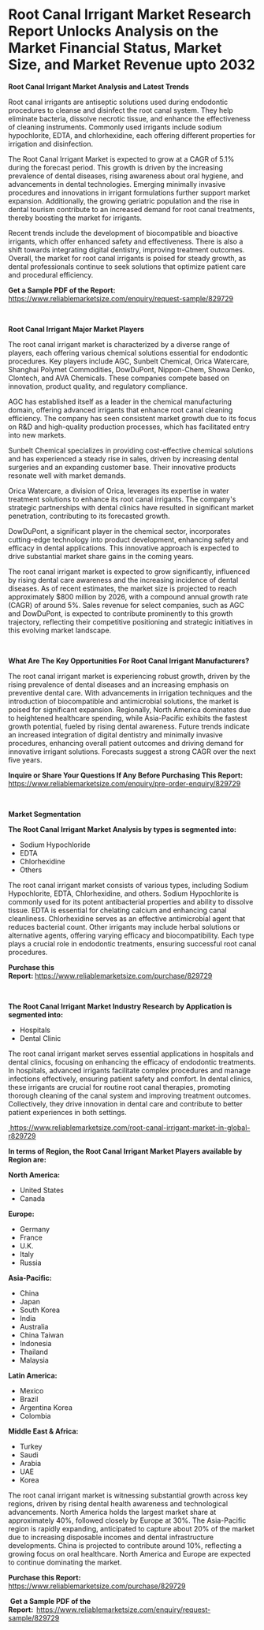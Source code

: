 <p><h1>Root Canal Irrigant Market Research Report Unlocks Analysis on the Market Financial Status, Market Size, and Market Revenue upto 2032</h1></p><p><strong>Root Canal Irrigant Market Analysis and Latest Trends</strong></p>
<p><p>Root canal irrigants are antiseptic solutions used during endodontic procedures to cleanse and disinfect the root canal system. They help eliminate bacteria, dissolve necrotic tissue, and enhance the effectiveness of cleaning instruments. Commonly used irrigants include sodium hypochlorite, EDTA, and chlorhexidine, each offering different properties for irrigation and disinfection.</p><p>The Root Canal Irrigant Market is expected to grow at a CAGR of 5.1% during the forecast period. This growth is driven by the increasing prevalence of dental diseases, rising awareness about oral hygiene, and advancements in dental technologies. Emerging minimally invasive procedures and innovations in irrigant formulations further support market expansion. Additionally, the growing geriatric population and the rise in dental tourism contribute to an increased demand for root canal treatments, thereby boosting the market for irrigants.</p><p>Recent trends include the development of biocompatible and bioactive irrigants, which offer enhanced safety and effectiveness. There is also a shift towards integrating digital dentistry, improving treatment outcomes. Overall, the market for root canal irrigants is poised for steady growth, as dental professionals continue to seek solutions that optimize patient care and procedural efficiency.</p></p>
<p><strong>Get a Sample PDF of the Report:&nbsp;</strong> <a href="https://www.reliablemarketsize.com/enquiry/request-sample/829729?utm_campaign=2640&utm_medium=2&utm_source=Github&utm_content=ia&utm_term=13042025&utm_id=root-canal-irrigant">https://www.reliablemarketsize.com/enquiry/request-sample/829729</a></p>
<p>&nbsp;</p>
<p><strong>Root Canal Irrigant Major Market Players</strong></p>
<p><p>The root canal irrigant market is characterized by a diverse range of players, each offering various chemical solutions essential for endodontic procedures. Key players include AGC, Sunbelt Chemical, Orica Watercare, Shanghai Polymet Commodities, DowDuPont, Nippon-Chem, Showa Denko, Clontech, and AVA Chemicals. These companies compete based on innovation, product quality, and regulatory compliance.</p><p>AGC has established itself as a leader in the chemical manufacturing domain, offering advanced irrigants that enhance root canal cleaning efficiency. The company has seen consistent market growth due to its focus on R&D and high-quality production processes, which has facilitated entry into new markets.</p><p>Sunbelt Chemical specializes in providing cost-effective chemical solutions and has experienced a steady rise in sales, driven by increasing dental surgeries and an expanding customer base. Their innovative products resonate well with market demands.</p><p>Orica Watercare, a division of Orica, leverages its expertise in water treatment solutions to enhance its root canal irrigants. The company's strategic partnerships with dental clinics have resulted in significant market penetration, contributing to its forecasted growth.</p><p>DowDuPont, a significant player in the chemical sector, incorporates cutting-edge technology into product development, enhancing safety and efficacy in dental applications. This innovative approach is expected to drive substantial market share gains in the coming years.</p><p>The root canal irrigant market is expected to grow significantly, influenced by rising dental care awareness and the increasing incidence of dental diseases. As of recent estimates, the market size is projected to reach approximately $800 million by 2026, with a compound annual growth rate (CAGR) of around 5%. Sales revenue for select companies, such as AGC and DowDuPont, is expected to contribute prominently to this growth trajectory, reflecting their competitive positioning and strategic initiatives in this evolving market landscape.</p></p>
<p>&nbsp;</p>
<p><strong>What Are The Key Opportunities For Root Canal Irrigant Manufacturers?</strong></p>
<p><p>The root canal irrigant market is experiencing robust growth, driven by the rising prevalence of dental diseases and an increasing emphasis on preventive dental care. With advancements in irrigation techniques and the introduction of biocompatible and antimicrobial solutions, the market is poised for significant expansion. Regionally, North America dominates due to heightened healthcare spending, while Asia-Pacific exhibits the fastest growth potential, fueled by rising dental awareness. Future trends indicate an increased integration of digital dentistry and minimally invasive procedures, enhancing overall patient outcomes and driving demand for innovative irrigant solutions. Forecasts suggest a strong CAGR over the next five years.</p></p>
<p><strong>Inquire or Share Your Questions If Any Before Purchasing This Report:</strong> <a href="https://www.reliablemarketsize.com/enquiry/pre-order-enquiry/829729?utm_campaign=2640&utm_medium=2&utm_source=Github&utm_content=ia&utm_term=13042025&utm_id=root-canal-irrigant">https://www.reliablemarketsize.com/enquiry/pre-order-enquiry/829729</a></p>
<p>&nbsp;</p>
<p><strong>Market Segmentation</strong></p>
<p><strong>The Root Canal Irrigant Market Analysis by types is segmented into:</strong></p>
<p><ul><li>Sodium Hypochloride</li><li>EDTA</li><li>Chlorhexidine</li><li>Others</li></ul></p>
<p><p>The root canal irrigant market consists of various types, including Sodium Hypochlorite, EDTA, Chlorhexidine, and others. Sodium Hypochlorite is commonly used for its potent antibacterial properties and ability to dissolve tissue. EDTA is essential for chelating calcium and enhancing canal cleanliness. Chlorhexidine serves as an effective antimicrobial agent that reduces bacterial count. Other irrigants may include herbal solutions or alternative agents, offering varying efficacy and biocompatibility. Each type plays a crucial role in endodontic treatments, ensuring successful root canal procedures.</p></p>
<p><strong>Purchase this Report:&nbsp;</strong><a href="https://www.reliablemarketsize.com/purchase/829729?utm_campaign=2640&utm_medium=2&utm_source=Github&utm_content=ia&utm_term=13042025&utm_id=root-canal-irrigant">https://www.reliablemarketsize.com/purchase/829729</a></p>
<p>&nbsp;</p>
<p><strong>The Root Canal Irrigant Market Industry Research by Application is segmented into:</strong></p>
<p><ul><li>Hospitals</li><li>Dental Clinic</li></ul></p>
<p><p>The root canal irrigant market serves essential applications in hospitals and dental clinics, focusing on enhancing the efficacy of endodontic treatments. In hospitals, advanced irrigants facilitate complex procedures and manage infections effectively, ensuring patient safety and comfort. In dental clinics, these irrigants are crucial for routine root canal therapies, promoting thorough cleaning of the canal system and improving treatment outcomes. Collectively, they drive innovation in dental care and contribute to better patient experiences in both settings.</p></p>
<p><a href="https://www.reliablemarketsize.com/root-canal-irrigant-market-in-global-r829729?utm_campaign=2640&utm_medium=2&utm_source=Github&utm_content=ia&utm_term=13042025&utm_id=root-canal-irrigant">&nbsp;https://www.reliablemarketsize.com/root-canal-irrigant-market-in-global-r829729</a></p>
<p><strong>In terms of Region, the Root Canal Irrigant Market Players available by Region are:</strong></p>
<p>
    <p> <strong> North America: </strong>
        <ul>
            <li>United States</li>
            <li>Canada</li>
        </ul>
        </p> 
    <p> <strong> Europe: </strong>
        <ul>
            <li>Germany</li>
            <li>France</li>
            <li>U.K.</li>
            <li>Italy</li>
            <li>Russia</li>
        </ul>
        </p> 
    <p> <strong> Asia-Pacific: </strong>
        <ul>
            <li>China</li>
            <li>Japan</li>
            <li>South Korea</li>
            <li>India</li>
            <li>Australia</li>
            <li>China Taiwan</li>
            <li>Indonesia</li>
            <li>Thailand</li>
            <li>Malaysia</li>
        </ul>
        </p> 
    <p> <strong> Latin America: </strong>
        <ul>
            <li>Mexico</li>
            <li>Brazil</li>
            <li>Argentina Korea</li>
            <li>Colombia</li>
        </ul>
        </p> 
    <p> <strong> Middle East & Africa: </strong>
        <ul>
            <li>Turkey</li>
            <li>Saudi</li>
            <li>Arabia</li>
            <li>UAE</li>
            <li>Korea</li>
        </ul>
    </p>
    </p>
<p><p>The root canal irrigant market is witnessing substantial growth across key regions, driven by rising dental health awareness and technological advancements. North America holds the largest market share at approximately 40%, followed closely by Europe at 30%. The Asia-Pacific region is rapidly expanding, anticipated to capture about 20% of the market due to increasing disposable incomes and dental infrastructure developments. China is projected to contribute around 10%, reflecting a growing focus on oral healthcare. North America and Europe are expected to continue dominating the market.</p></p>
<p><strong>Purchase this Report: </strong><a href="https://www.reliablemarketsize.com/purchase/829729?utm_campaign=2640&utm_medium=2&utm_source=Github&utm_content=ia&utm_term=13042025&utm_id=root-canal-irrigant">https://www.reliablemarketsize.com/purchase/829729</a></p>
<p>&nbsp;<strong>Get a Sample PDF of the Report:&nbsp;&nbsp;</strong><a href="https://www.reliablemarketsize.com/enquiry/request-sample/829729?utm_campaign=2640&utm_medium=2&utm_source=Github&utm_content=ia&utm_term=13042025&utm_id=root-canal-irrigant">https://www.reliablemarketsize.com/enquiry/request-sample/829729</a></p>
<p><strong></strong></p>
<p><p></p><p></p><p></p></p>